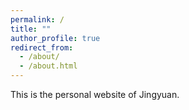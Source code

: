 ```yaml
---
permalink: /
title: ""
author_profile: true
redirect_from: 
  - /about/
  - /about.html
---
```


This is the personal website of Jingyuan. 

